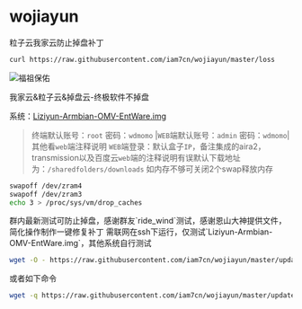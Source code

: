 # wojiayun
粒子云我家云防止掉盘补丁
``` bash
curl https://raw.githubusercontent.com/iam7cn/wojiayun/master/loss
```
![福祖保佑](http://bbs.nas66.com/data/attachment/forum/201910/09/112854elo0glqwok88yykk.png)
<p>我家云&粒子云&掉盘云-终极软件不掉盘

系统：[Liziyun-Armbian-OMV-EntWare.img](https://yun.baidu.com/s/1QWu4W4GKu2uah8m7lcIkxg)
> 终端默认账号：`root` 密码：`wdmomo` |`WEB`端默认账号：`admin` 密码：`wdmomo`| 其他看`web`端注释说明
> `WEB`端登录：默认盒子`IP`，备注集成的aira2，transmission以及百度云`web`端的注释说明有误默认下载地址为：`/sharedfolders/downloads`
> 如内存不够可关闭2个swap释放内存

``` bash
swapoff /dev/zram4
swapoff /dev/zram3
echo 3 > /proc/sys/vm/drop_caches
```
  
<p>群内最新测试可防止掉盘，感谢群友`ride_wind`测试，感谢恩山大神提供文件，简化操作制作一键修复补丁
需联网在ssh下运行，仅测试`Liziyun-Armbian-OMV-EntWare.img`，其他系统自行测试
  
``` bash
wget -O - https://raw.githubusercontent.com/iam7cn/wojiayun/master/update.sh | /bin/sh
```
 或者如下命令
  
``` bash
wget -q https://raw.githubusercontent.com/iam7cn/wojiayun/master/update && chmod u+x update && ./update
```
